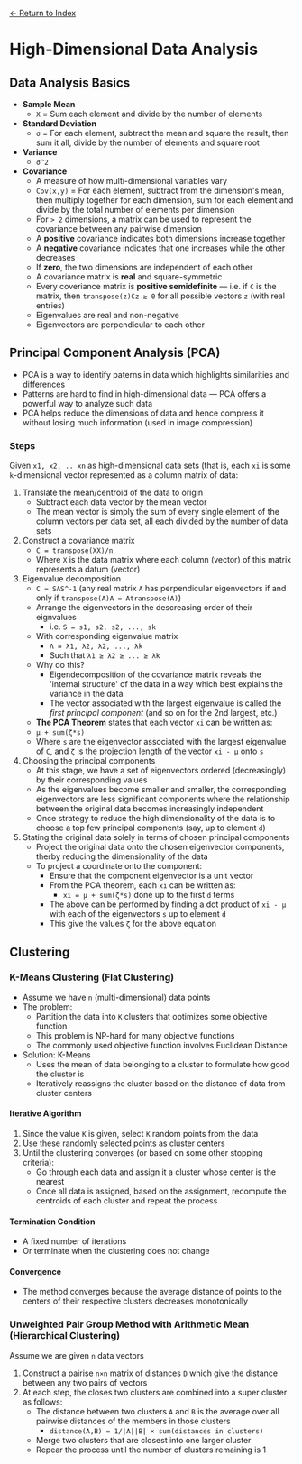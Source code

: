 [← Return to Index](https://github.com/cjmlgrto/fit3139-notes/)

# High-Dimensional Data Analysis

## Data Analysis Basics

* **Sample Mean**
	* `X` = Sum each element and divide by the number of elements
* **Standard Deviation**
	* `σ` = For each element, subtract the mean and square the result, then sum it all, divide by the number of elements and square root
* **Variance**
	* `σ^2`
* **Covariance**
	* A measure of how multi-dimensional variables vary
	* `Cov(x,y)` = For each element, subtract from the dimension's mean, then multiply together for each dimension, sum for each element and divide by the total number of elements per dimension
	* For `> 2` dimensions, a matrix can be used to represent the covariance between any pairwise dimension
	* A **positive** covariance indicates both dimensions increase together
	* A **negative** covariance indicates that one increases while the other decreases
	* If **zero**, the two dimensions are independent of each other
	* A covariance matrix is **real** and square-symmetric
	* Every coveriance matrix is **positive semidefinite** — i.e. if `C` is the matrix, then `transpose(z)Cz ≥ 0` for all possible vectors `z` (with real entries)
	* Eigenvalues are real and non-negative
	* Eigenvectors are perpendicular to each other

## Principal Component Analysis (PCA)

* PCA is a way to identify paterns in data which highlights similarities and differences
* Patterns are hard to find in high-dimensional data — PCA offers a powerful way to analyze such data
* PCA helps reduce the dimensions of data and hence compress it without losing much information (used in image compression)

### Steps

Given `x1, x2, .. xn` as high-dimensional data sets (that is, each `xi` is some `k`-dimensional vector represented as a column matrix of data:

1. Translate the mean/centroid of the data to origin
	* Subtract each data vector by the mean vector
	* The mean vector is simply the sum of every single element of the column vectors per data set, all each divided by the number of data sets
2. Construct a covariance matrix
	* `C = transpose(XX)/n`
	* Where `X` is the data matrix where each column (vector) of this matrix represents a datum (vector)
3. Eigenvalue decomposition
	* `C = SΛS^-1` (any real matrix `A` has perpendicular eigenvectors if and only if `transpose(A)A = Atranspose(A)`)
	* Arrange the eigenvectors in the descreasing order of their eignvalues
		* i.e. `S = s1, s2, s2, ..., sk`
	* With corresponding eigenvalue matrix
		* `Λ = λ1, λ2, λ2, ..., λk`
		* Such that `λ1 ≥ λ2 ≥ ... ≥ λk`
	* Why do this?
		* Eigendecomposition of the covariance matrix reveals the 'internal structure' of the data in a way which best explains the variance in the data
		* The vector associated with the largest eigenvalue is called the _first principal component_ (and so on for the 2nd largest, etc.)
	* **The PCA Theorem** states that each vector `xi` can be written as:
	* `µ + sum(ζ*s)`
	* Where `s` are the eigenvector associated with the largest eigenvalue of `C`, and `ζ` is the projection length of the vector `xi - µ` onto `s`
4. Choosing the principal components
	* At this stage, we have a set of eigenvectors ordered (decreasingly) by their corresponding values
	* As the eigenvalues become smaller and smaller, the corresponding eigenvectors are less significant components where the relationship between the original data becomes increasingly independent
	* Once strategy to reduce the high dimensionality of the data is to choose a top few principal components (say, up to element `d`)
5. Stating the original data solely in terms of chosen principal components
	* Project the original data onto the chosen eigenvector components, therby reducing the dimensionality of the data
	* To project a coordinate onto the component:
		* Ensure that the component eigenvector is a unit vector
		* From the PCA theorem, each `xi` can be written as:
			* `xi = µ + sum(ζ*s)` done up to the first `d` terms
		* The above can be performed by finding a dot product of `xi - µ` with each of the eigenvectors `s` up to element `d`
		* This give the values `ζ` for the above equation

## Clustering

### K-Means Clustering (Flat Clustering)

* Assume we have `n` (multi-dimensional) data points
* The problem:
	* Partition the data into `K` clusters that optimizes some objective function
	* This problem is NP-hard for many objective functions
	* The commonly used objective function involves Euclidean Distance
* Solution: K-Means
	* Uses the mean of data belonging to a cluster to formulate how good the cluster is
	* Iteratively reassigns the cluster based on the distance of data from cluster centers

#### Iterative Algorithm

1. Since the value `K` is given, select `K` random points from the data
2. Use these randomly selected points as cluster centers
3. Until the clustering converges (or based on some other stopping criteria):
	* Go through each data and assign it a cluster whose center is the nearest
	* Once all data is assigned, based on the assignment, recompute the centroids of each cluster and repeat the process

#### Termination Condition

* A fixed number of iterations
* Or terminate when the clustering does not change

#### Convergence

* The method converges because the average distance of points to the centers of their respective clusters decreases monotonically

### Unweighted Pair Group Method with Arithmetic Mean (Hierarchical Clustering)

Assume we are given `n` data vectors

1. Construct a pairise `n×n` matrix of distances `D` which give the distance between any two pairs of vectors
2. At each step, the closes two clusters are combined into a super cluster as follows:
	* The distance between two clusters `A` and `B` is the average over all pairwise distances of the members in those clusters
		* `distance(A,B) = 1/|A||B| × sum(distances in clusters)`
	* Merge two clusters that are closest into one larger cluster
	* Repear the process until the number of clusters remaining is 1

